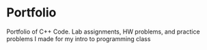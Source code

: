 # Portfolio
Portfolio of C++ Code.
 Lab assignments, HW problems, and practice problems I made for my intro to programming class
